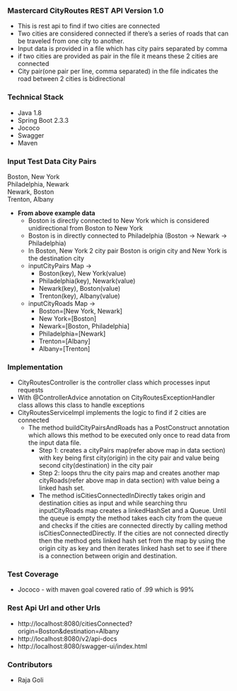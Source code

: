 ### Mastercard CityRoutes REST API Version 1.0
* This is rest api to find if two cities are connected
* Two cities are considered connected if there’s a series of roads that can be traveled from one city to another.
* Input data is provided in a file which has city pairs separated by comma
* if two cities are provided as pair in the file it means these 2 cities are connected
* City pair(one pair per line, comma separated) in the file indicates the road between 2 cities is bidirectional
	
### Technical Stack
* Java 1.8
* Spring Boot 2.3.3
* Jococo
* Swagger
* Maven	

### Input Test Data City Pairs
Boston, New York  
Philadelphia, Newark  
Newark, Boston  
Trenton, Albany  
	
* **From above example data**
  - Boston is directly connected to New York which is considered unidirectional from Boston to New York
  - Boston is in directly connected to Philadelphia (Boston -> Newark -> Philadelphia)
  - In Boston, New York 2 city pair Boston is origin city and New York is the destination city
  - inputCityPairs Map -> 
    - Boston(key), New York(value)
    - Philadelphia(key), Newark(value)
    - Newark(key), Boston(value)
    - Trenton(key), Albany(value)
  - inputCityRoads Map ->
    - Boston=[New York, Newark]
    - New York=[Boston]
    - Newark=[Boston, Philadelphia]
    - Philadelphia=[Newark]
    - Trenton=[Albany]
    - Albany=[Trenton]
	
### Implementation
* CityRoutesController is the controller class which processes input requests
* With @ControllerAdvice annotation on CityRoutesExceptionHandler class allows this class to handle exceptions
* CityRoutesServiceImpl implements the logic to find if 2 cities are connected
  - The  method buildCityPairsAndRoads has a PostConstruct annotation which allows this method to be executed only once to read data from the input data file.
    * Step 1: creates a cityPairs map(refer above map in data section) with key being first city(origin) in the city pair and value being second city(destination) in the city pair
    * Step 2: loops thru the city pairs map and creates another map cityRoads(refer above map in data section) with value being a linked hash set.
    - The method isCitiesConnectedInDirectly takes origin and destination cities as input and while searching thru inputCityRoads map creates a linkedHashSet and a Queue. 
      Until the queue is empty the method takes each city from the queue and checks if the cities are connected directly by calling method isCitiesConnectedDirectly. If the    cities are not connected directly then the method gets linked hash set from the map by using the origin city as key and then iterates linked hash set to see if there is a connection between origin and destination.

### Test Coverage
* Jococo - with maven goal covered ratio of .99 which is 99%

### Rest Api Url and other Urls
* http://localhost:8080/citiesConnected?origin=Boston&destination=Albany
* http://localhost:8080/v2/api-docs
* http://localhost:8080/swagger-ui/index.html
	
### Contributors
* Raja Goli
